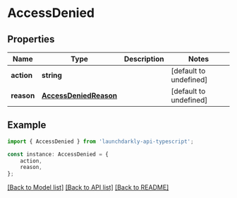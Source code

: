 # AccessDenied


## Properties

Name | Type | Description | Notes
------------ | ------------- | ------------- | -------------
**action** | **string** |  | [default to undefined]
**reason** | [**AccessDeniedReason**](AccessDeniedReason.md) |  | [default to undefined]

## Example

```typescript
import { AccessDenied } from 'launchdarkly-api-typescript';

const instance: AccessDenied = {
    action,
    reason,
};
```

[[Back to Model list]](../README.md#documentation-for-models) [[Back to API list]](../README.md#documentation-for-api-endpoints) [[Back to README]](../README.md)
